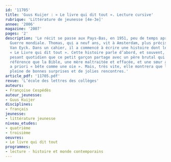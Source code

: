 ```yaml
---
id: '11705'
title: 'Guus Kuijer : « Le livre qui dit tout ». Lecture cursive'
rubrique: 'Littérature de jeunesse [4e-3e]'
annee: '2006'
magazine: '2007'
pages: '2'
description: 'Le récit se passe aux Pays-Bas, en 1951, peu de temps après la Seconde
  Guerre mondiale. Thomas, qui a neuf ans, vit à Amsterdam, plus précisément rue Jan
  Van Eyck. Dans un cahier, il a commencé à écrire une histoire dont le titre est
  « Le Livre qui dit tout ». Cette histoire parle d’abord, et souvent, du triste et
  pesant quotidien que ce petit garçon partage avec un père brutal qui n’a pas d’autre
  référence que la Bible, une mère maltraitée et effacée, et une sœur aînée, Margot,
  a priori « bête comme une oie ». Mais, très vite, elle montrera que la vie est aussi
  pleine de bonnes surprises et de jolies rencontres.'
article_pdf: '11705.pdf'
revue: 'L’école des lettres des collèges'
auteurs:
- Françoise Cespédès
auteur_jeunesse:
- Guus Kuijer
disciplines:
- français
jeunesse:
- littérature jeunesse
niveau_etudes:
- quatrième
- troisième
oeuvres:
- Le livre qui dit tout
programmes:
- lecture - histoire et monde contemporains
---
```

